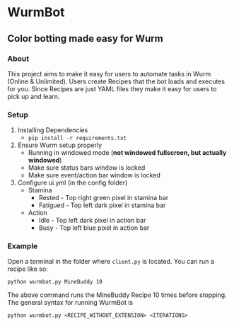 # WurmBot

## Color botting made easy for Wurm

### About

This project aims to make it easy for users to automate tasks in Wurm (Online & Unlimited). Users create Recipes that the bot loads and executes for you. Since Recipes are just YAML files they make it easy for users to pick up and learn.

### Setup

1. Installing Dependencies
    * `pip install -r requirements.txt`
2. Ensure Wurm setup properly
    * Running in windowed mode (**not windowed fullscreen, but actually windowed**)
    * Make sure status bars window is locked
    * Make sure event/action bar window is locked
3. Configure ui.yml (in the config folder)
    * Stamina
        * Rested - Top right green pixel in stamina bar
        * Fatigued - Top left dark pixel in stamina bar
    * Action
        * Idle - Top left dark pixel in action bar
        * Busy - Top left blue pixel in action bar

### Example
Open a terminal in the folder where `client.py` is located. You can run a recipe like so:

```python wurmbot.py MineBuddy 10```

The above command runs the MineBuddy Recipe 10 times before stopping. The general syntax for running WurmBot is

```python wurmbot.py <RECIPE_WITHOUT_EXTENSION> <ITERATIONS>```
